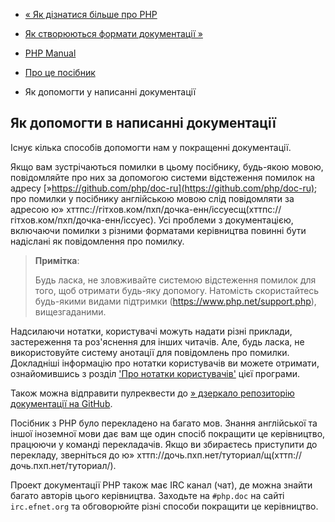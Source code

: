 - [« Як дізнатися більше про PHP](about.more.md)
- [Як створюються формати документації »](about.generate.md)

- [PHP Manual](index.md)
- [Про це посібник](about.md)
- Як допомогти у написанні документації

## Як допомогти в написанні документації

Існує кілька способів допомогти нам у покращенні документації.

Якщо вам зустрічаються помилки в цьому посібнику, будь-якою мовою,
повідомляйте про них за допомогою системи відстеження помилок на адресу
[»https://github.com/php/doc-ru](https://github.com/php/doc-ru); про
помилки у посібнику англійською мовою слід повідомляти за адресою
ю» хттпс://гітхов.ком/пхп/дочка-енн/іссуесщ(хттпс://гітхов.ком/пхп/дочка-енн/іссуес).
Усі проблеми з документацією, включаючи помилки з різними форматами
керівництва повинні бути надіслані як повідомлення про помилку.

> **Примітка**:
>
> Будь ласка, не зловживайте системою відстеження помилок для того,
> щоб отримати будь-яку допомогу. Натомість скористайтесь
> будь-якими видами підтримки (https://www.php.net/support.php),
> вищезгаданими.

Надсилаючи нотатки, користувачі можуть надати різні приклади,
застереження та роз'яснення для інших читачів. Але, будь ласка, не
використовуйте систему анотації для повідомлень про помилки. Докладніші
інформацію про нотатки користувачів ви можете отримати, ознайомившись з
розділ ['Про нотатки користувачів'](about.notes.md) цієї програми.

Також можна відправити пулреквести до [» дзеркало репозиторію документації
на GitHub](https://github.com/php/doc-ru).

Посібник з PHP було перекладено на багато мов. Знання англійської та
іншої іноземної мови дає вам ще один спосіб покращити це
керівництво, працюючи у команді перекладачів. Якщо ви збираєтесь
приступити до перекладу, зверніться до
ю» хттп://дочь.пхп.нет/туториал/щ(хттп://дочь.пхп.нет/туториал/).

Проект документації PHP також має IRC канал (чат), де можна знайти
багато авторів цього керівництва. Заходьте на `#php.doc` на сайті
`irc.efnet.org` та обговорюйте різні способи покращити це
керівництво.
